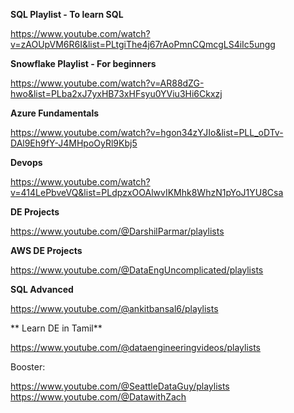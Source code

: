 **SQL Playlist - To learn SQL**

   https://www.youtube.com/watch?v=zAOUpVM6R6I&list=PLtgiThe4j67rAoPmnCQmcgLS4iIc5ungg
   
**Snowflake Playlist - For beginners**

   https://www.youtube.com/watch?v=AR88dZG-hwo&list=PLba2xJ7yxHB73xHFsyu0YViu3Hi6Ckxzj 
   
 **Azure Fundamentals**
 
https://www.youtube.com/watch?v=hgon34zYJIo&list=PLL_oDTv-DAl9Eh9fY-J4MHpoOyRl9Kbj5

**Devops**

https://www.youtube.com/watch?v=414LePbveVQ&list=PLdpzxOOAlwvIKMhk8WhzN1pYoJ1YU8Csa

**DE Projects**

https://www.youtube.com/@DarshilParmar/playlists

**AWS DE Projects**

https://www.youtube.com/@DataEngUncomplicated/playlists

**SQL Advanced**

https://www.youtube.com/@ankitbansal6/playlists

** Learn DE in Tamil**

https://www.youtube.com/@dataengineeringvideos/playlists

Booster:

https://www.youtube.com/@SeattleDataGuy/playlists
https://www.youtube.com/@DatawithZach
 
